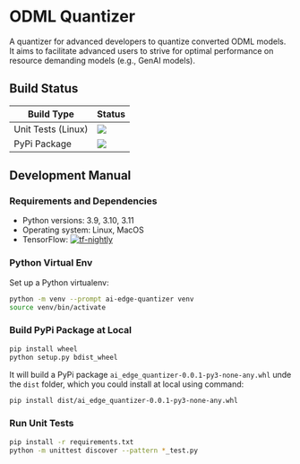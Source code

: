 # ODML Quantizer

A quantizer for advanced developers to quantize converted ODML models. It aims to
facilitate advanced users to strive for optimal performance on resource
demanding models (e.g., GenAI models).

## Build Status

Build Type         |    Status     |
-----------        | --------------|
Unit Tests (Linux) | [![](https://github.com/google-ai-edge/ai-edge-quantizer/actions/workflows/nightly_unittests.yml/badge.svg?branch=main)](https://github.com/google-ai-edge/ai-edge-quantizer/actions/workflows/nightly_unittests.yml) |
PyPi Package       | [![](https://github.com/google-ai-edge/ai-edge-quantizer/actions/workflows/build_release.yml/badge.svg?branch=main)](https://github.com/google-ai-edge/ai-edge-quantizer/actions/workflows/build_release.yml) |

## Development Manual

### Requirements and Dependencies

 * Python versions:  3.9, 3.10, 3.11
 * Operating system: Linux, MacOS
 * TensorFlow: [![tf-nightly](https://img.shields.io/badge/tf--nightly-2.17.0.dev20240509-blue)](https://pypi.org/project/tf-nightly/)

### Python Virtual Env

Set up a Python virtualenv:

```bash
python -m venv --prompt ai-edge-quantizer venv
source venv/bin/activate
```

### Build PyPi Package at Local

```bash
pip install wheel
python setup.py bdist_wheel
```

It will build a PyPi package `ai_edge_quantizer-0.0.1-py3-none-any.whl` unde
the `dist` folder, which you could install at local using command:

```bash
pip install dist/ai_edge_quantizer-0.0.1-py3-none-any.whl
```

### Run Unit Tests

```bash
pip install -r requirements.txt
python -m unittest discover --pattern *_test.py
```
